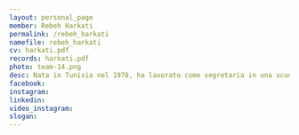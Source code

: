 ```yaml
---
layout: personal_page
member: Rebeh Harkati
permalink: /rebeh_harkati
namefile: rebeh_harkati
cv: harkati.pdf
records: harkati.pdf
photo: team-14.png
desc: Nata in Tunisia nel 1978, ha lavorato come segretaria in una scuola elementare. In Trentino dal 2007, si è formata come aiuto cuoca e oggi lavora in una mensa scolastica. Madre di tre figli, si impegna per la comunità e l’integrazione.
facebook: 
instagram: 
linkedin: 
video_instagram: 
slogan: 
---
```

